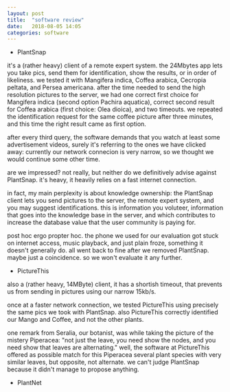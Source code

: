 ```yaml
---
layout: post
title:  "software review"
date:   2018-08-05 14:05
categories: software
---
```


- PlantSnap

it's a (rather heavy) client of a remote expert system.  the 24Mbytes app
lets you take pics, send them for identification, show the results, or in
order of likeliness.  we tested it with Mangifera indica, Coffea arabica,
Cecropia peltata, and Persea americana.  after the time needed to send the
high resolution pictures to the server, we had one correct first choice for
Mangifera indica (second option Pachira aquatica), correct second result for
Coffea arabica (first choice: Olea dioica), and two timeouts.  we repeated
the identification request for the same coffee picture after three minutes,
and this time the right result came as first option.

after every third query, the software demands that you watch at least some
advertisement videos, surely it's referring to the ones we have clicked
away: currently our network connecion is very narrow, so we thought we would
continue some other time.

are we impressed?  not really, but neither do we definitively advise against
PlantSnap.  it's heavy, it heavily relies on a fast internet connection.

in fact, my main perplexity is about knowledge ownership: the PlantSnap
client lets you send pictures to the server, the remote expert system, and
you may suggest identifications.  this is information you voluteer,
information that goes into the knowledge base in the server, and which
contributes to increase the database value that the user community is paying
for.

post hoc ergo propter hoc.  the phone we used for our evaluation got stuck
on internet access, music playback, and just plain froze, something it
doesn't generally do.  all went back to fine after we removed PlantSnap.
maybe just a coincidence.  so we won't evaluate it any further.

- PictureThis

also a (rather heavy, 14MByte) client, it has a shortish timeout, that
prevents us from sending in pictures using our narrow 15kb/s.

once at a faster network connection, we tested PictureThis using precisely
the same pics we took with PlantSnap.  also PictureThis correctly identified
our Mango and Coffee, and not the other plants.

one remark from Seralia, our botanist, was while taking the picture of the
mistery Piperacea: "not just the leave, you need show the nodes, and you
need show that leaves are alternating."  well, the software at PictureThis
offered as possible match for this Piperacea several plant species with very
similar leaves, but opposite, not alternate.  we can't judge PlantSnap
because it didn't manage to propose anything.

- PlantNet

